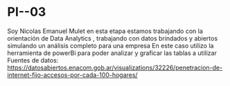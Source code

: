 # PI--03 
Soy Nicolas Emanuel Mulet en esta etapa estamos trabajando con la orientación de Data Analytics , trabajando con datos brindados y abiertos simulando un análisis completo para una empresa
En este caso utilizo la herramienta de powerBi para poder analizar y graficar las tablas a utilizar
Fuentes de datos:
https://datosabiertos.enacom.gob.ar/visualizations/32226/penetracion-de-internet-fijo-accesos-por-cada-100-hogares/
